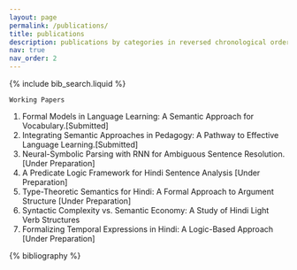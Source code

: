 ```yaml
---
layout: page
permalink: /publications/
title: publications
description: publications by categories in reversed chronological order.
nav: true
nav_order: 2
---
```


<!-- _pages/publications.md -->

<!-- Bibsearch Feature -->

{% include bib_search.liquid %}

<div class="publications">

`Working Papers`
1. Formal Models in Language Learning: A Semantic Approach for Vocabulary.[Submitted]
2. Integrating Semantic Approaches in Pedagogy: A Pathway to Effective Language Learning.[Submitted]
3. Neural-Symbolic Parsing with RNN for Ambiguous Sentence Resolution. [Under Preparation]
4. A Predicate Logic Framework for Hindi Sentence Analysis [Under Preparation]
5. Type-Theoretic Semantics for Hindi: A Formal Approach to Argument Structure [Under Preparation]
6. Syntactic Complexity vs. Semantic Economy: A Study of Hindi Light Verb Structures
7. Formalizing Temporal Expressions in Hindi: A Logic-Based Approach [Under Preparation]

{% bibliography %}

</div>

